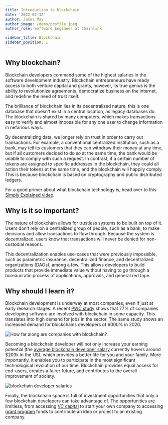 ```yaml
---
title: Introduction to blockchain
date: '2022-02-12'
author: James May
author_image: /demo/profile.jpeg
author_role: Software Engineer at Chainlink

sidebar_title: Blockchain
sidebar_position: 1
---
```


## Why blockchain?

Blockchain developers command some of the highest salaries in the software development industry. Blockchain
entrepreneurs have ready access to both venture capital and grants, however, its true genius is the ability to
revolutionize agreements, democratize business on the internet, and redefine the need of trust itself.

The brilliance of blockchain lies in its decentralized nature; this is one database that doesn't exist in a central
location, as legacy databases do. The blockchain is shared by many computers, which makes transactions easy to verify
and almost impossible for any one user to change information in nefarious ways.

By decentralizing data, we longer rely on trust in order to carry out transactions. For example, a conventional
centralized institution, such as a bank, may tell its customers that they can withdraw their money at any time, but if
all customers decided to do so at the same time, the bank would be unable to comply with such a request. In contrast, if
a certain number of tokens are assigned to specific addresses in the blockchain, they could all action their tokens at
the same time, and the blockchain will happily comply. This is because blockchain is based on cryptography and public
distributed ledgers.

For a good primer about what blockchain technology is, head over to this
[Simply Explained video](https://www.youtube.com/watch?v=SSo_EIwHSd4).

## Why is it so important?

The nature of blockchain allows for trustless systems to be built on top of it. Users don't rely on a centralized group
of people, such as a bank, to make decisions and allow transactions to flow through. Because the system is
decentralized, users know that transactions will never be denied for non-custodial reasons.

This decentralization enables use-cases that were previously impossible, such as parametric insurance, decentralized
finance, and decentralized organizations (DAOs), among a few. This allows developers to build products that provide
immediate value without having to go through a bureaucratic process of applications, approvals, and general red tape.

## Why should I learn it?

Blockchain development is underway at most companies, even if just at early research stages. A recent
[PWC study](https://theblockchainacademy.com/wp-content/uploads/sites/6/2021/04/2021-Global-Blockchain-Employment-Report.pdf)
shows that 77% of companies developing software are involved with blockchain in some capacity. This translates into high
demand for jobs in the sector. The same study shows an increased demand for blockchains developers of 6000% in 2020.

![How far along are companies with blockchain?](/posts/blockchain101/blockchain/image2.png)

Becoming a blockchain developer will not only increase your earning potential (the
[average blockchain developer salary](https://hired.com/salaries/blockchain-engineer) currently hovers around $203k in
the US), which provides a better life for you and your family. More importantly, it enables you to participate in the
most significant technological revolution of our time. Blockchain provides equal access for end-users, creates a fairer
future, and contributes to the overall improvement of society.

![blockchain developer salaries](/posts/blockchain101/blockchain/image1.png)

Finally, the blockchain space is full of investment opportunities that only a few blockchain developers can take
advantage of. The opportunities are limitless, from accessing [VC capital](https://smartcontractdb.com/communities) to
start your own company to accessing [grant program](https://identityreview.com/15-crypto-grants-you-should-know-about/)
funds to contribute an idea or project to an existing company.
